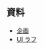 ## 資料

- [企画](https://koharakazuya.github.io/slides/20221123-glossary-web/glossary-web.html)
- [UI ラフ](https://github.com/KoharaKazuya/glossary-web/issues/2)
